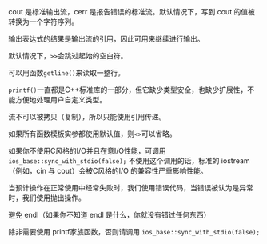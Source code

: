 cout 是标准输出流，cerr 是报告错误的标准流。默认情况下，写到 cout 的值被转换为一个字符序列。

输出表达式的结果是输出流的引用，因此可用来继续进行输出。

默认情况下，`>>`会跳过起始的空白符。

可以用函数`getline()`来读取一整行。

`printf()`一直都是C++标准库的一部分，但它缺少类型安全，也缺少扩展性，不能方便地处理用户自定义类型。

流不可以被拷贝（复制），所以只能使用引用传递。

如果所有函数模板实参都使用默认值，则`<>`可以省略。

如果你不使用C风格的I/O并且在意I/O性能，可调用
`ios_base::sync_with_stdio(false);`
不使用这个调用的话，标准的 iostream（例如，cin 与 cout）会被C风格的I/O 的兼容性严重影响性能。

当预计操作在正常使用中经常失败时，我们使用错误代码，当错误被认为是异常时，我们使用抛出操作。

避免 endl（如果你不知道 endl 是什么，你就没有错过任何东西）

除非需要使用 printf家族函数，否则请调用 `ios_base::sync_with_stdio(false);`